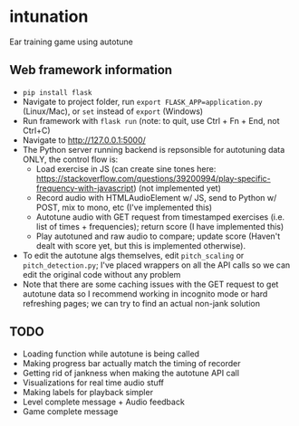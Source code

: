 # intunation
Ear training game using autotune

## Web framework information
* ```pip install flask```
* Navigate to project folder, run ```export FLASK_APP=application.py``` (Linux/Mac), or ```set``` instead of ```export``` (Windows)
* Run framework with ```flask run``` (note: to quit, use Ctrl + Fn + End, not Ctrl+C)
* Navigate to http://127.0.0.1:5000/ 
* The Python server running backend is repsonsible for autotuning data ONLY, the control flow is:
	- Load exercise in JS (can create sine tones here: https://stackoverflow.com/questions/39200994/play-specific-frequency-with-javascript) (not implemented yet)
	- Record audio with HTMLAudioElement w/ JS, send to Python w/ POST, mix to mono, etc (I've implemented this)
	- Autotune audio with GET request from timestamped exercises (i.e. list of times + frequencies); return score (I have implemented this)
	- Play autotuned and raw audio to compare; update score (Haven't dealt with score yet, but this is implemented otherwise). 
* To edit the autotune algs themselves, edit ```pitch_scaling``` or ```pitch_detection.py```; I've placed wrappers on all the API calls so we can edit the original code without any problem
* Note that there are some caching issues with the GET request to get autotune data so I recommend working in incognito mode or hard refreshing pages; we can try to find an actual non-jank solution

## TODO
* Loading function while autotune is being called
* Making progress bar actually match the timing of recorder
* Getting rid of jankness when making the autotune API call
* Visualizations for real time audio stuff
* Making labels for playback simpler
* Level complete message + Audio feedback
* Game complete message
